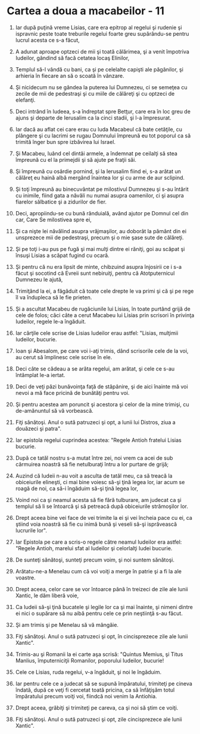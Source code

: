 # Cartea a doua a macabeilor - 11

1. Iar după puţină vreme Lisias, care era epitrop al regelui şi rudenie şi ispravnic peste toate treburile regelui foarte greu supărându-se pentru lucrul acesta ce s-a făcut, 

2. A adunat aproape optzeci de mii şi toată călărimea, şi a venit împotriva Iudeilor, gândind să facă cetatea locaş Elinilor, 

3. Templul să-l vândă cu bani, ca şi pe celelalte capişti ale păgânilor, şi arhieria în fiecare an să o scoată în vânzare. 

4. Şi nicidecum nu se gândea la puterea lui Dumnezeu, ci se semeţea cu zecile de mii de pedestraşi şi cu miile de călăreţi şi cu optzeci de elefanţi. 

5. Deci intrând în Iudeea, s-a îndreptat spre Betţur, care era în loc greu de ajuns şi departe de Ierusalim ca la cinci stadii, şi l-a împresurat. 

6. Iar dacă au aflat cei care erau cu Iuda Macabeul că bate cetăţile, cu plângere şi cu lacrimi se rugau Domnului împreună eu tot poporul ca să trimită înger bun spre izbăvirea lui Israel. 

7. Şi Macabeu, luând cel dintâi armele, a îndemnat pe ceilalţi să stea împreună cu el la primejdii şi să ajute pe fraţii săi. 

8. Şi împreună cu osârdie pornind, şi la Ierusalim fiind ei, s-a arătat un călăreţ eu haină albă mergând înaintea lor şi cu arme de aur sclipind. 

9. Şi toţi împreună au binecuvântat pe milostivul Dumnezeu şi s-au întărit cu inimile, fiind gata a năvăli nu numai asupra oamenilor, ci şi asupra fiarelor sălbatice şi a zidurilor de fier. 

10. Deci, apropiindu-se cu bună rânduială, având ajutor pe Domnul cel din car, Care Se milostivea spre ei, 

11. Şi ca nişte lei năvălind asupra vrăjmaşilor, au doborât la pământ din ei unsprezece mii de pedestraşi, precum şi o mie şase sute de călăreţi. 

12. Şi pe toţi i-au pus pe fugă şi mai mulţi dintre ei răniţi, goi au scăpat şi însuşi Lisias a scăpat fugind cu ocară. 

13. Şi pentru că nu era lipsit de minte, chibzuind asupra înjosirii ce i s-a făcut şi socotind că Evreii sunt nebiruiţi, pentru că Atotputernicul Dumnezeu le ajută, 

14. Trimiţând la ei, a făgăduit că toate cele drepte le va primi şi că şi pe rege îl va îndupleca să le fie prieten. 

15. Şi a ascultat Macabeu de rugăciunile lui Lisias, în toate purtând grijă de cele de folos; căci câte a cerut Macabeu lui Lisias prin scrisori în privinţa Iudeilor, regele le-a îngăduit. 

16. Iar cărţile cele scrise de Lisias Iudeilor erau astfel: "Lisias, mulţimii Iudeilor, bucurie. 

17. Ioan şi Abesalom, pe care voi i-aţi trimis, dând scrisorile cele de la voi, au cerut să împlinesc cele scrise în ele. 

18. Deci câte se cădeau a se arăta regelui, am arătat, şi cele ce s-au întâmplat le-a iertat. 

19. Deci de veţi păzi bunăvoinţa faţă de stăpânire, şi de aici înainte mă voi nevoi a mă face pricină de bunătăţi pentru voi. 

20. Şi pentru acestea am poruncit şi acestora şi celor de la mine trimişi, cu de-amănuntul să vă vorbească. 

21. Fiţi sănătoşi. Anul o sută patruzeci şi opt, a lunii lui Distros, ziua a douăzeci şi patra". 

22. Iar epistola regelui cuprindea acestea: "Regele Antioh fratelui Lisias bucurie. 

23. După ce tatăl nostru s-a mutat între zei, noi vrem ca acei de sub cârmuirea noastră să fie netulburaţi întru a lor purtare de grijă; 

24. Auzind că Iudeii n-au voit a asculta de tatăl meu, ca să treacă la obiceiurile elineşti, ci mai bine voiesc să-şi ţină legea lor, iar acum se roagă de noi, ca să-i îngăduim să-şi ţină legea lor, 

25. Voind noi ca şi neamul acesta să fie fără tulburare, am judecat ca şi templul să li se întoarcă şi să petreacă după obiceiurile strămoşilor lor. 

26. Drept aceea bine vei face de vei trimite la ei şi vei încheia pace cu ei, ca ştiind voia noastră să fie cu inimă bună şi veseli să-şi isprăvească lucrurile lor". 

27. Iar Epistola pe care a scris-o regele către neamul Iudeilor era astfel: "Regele Antioh, marelui sfat al Iudeilor şi celorlalţi Iudei bucurie. 

28. De sunteţi sănătoşi, sunteţi precum voim, şi noi suntem sănătoşi. 

29. Arătatu-ne-a Menelau cum că voi voiţi a merge în patrie şi a fi la ale voastre. 

30. Drept aceea, celor care se vor întoarce până în treizeci de zile ale lunii Xantic, le dăm liberă voie, 

31. Ca Iudeii să-şi ţină bucatele şi legile lor ca şi mai înainte, şi nimeni dintre ei nici o supărare să nu aibă pentru cele ce prin neştiinţă s-au făcut. 

32. Şi am trimis şi pe Menelau să vă mângâie. 

33. Fiţi sănătoşi. Anul o sută patruzeci şi opt, în cincisprezece zile ale lunii Xantic". 

34. Trimis-au şi Romanii la ei carte aşa scrisă: "Quintus Memius, şi Titus Manlius, împuterniciţii Romanilor, poporului Iudeilor, bucurie! 

35. Cele ce Lisias, ruda regelui, v-a îngăduit, şi noi le îngăduim. 

36. Iar pentru cele ce a judecat să se supună împăratului, trimiteţi pe cineva îndată, după ce veţi fi cercetat toată pricina, ca să înfăţişăm totul împăratului precum voiţi voi, fiindcă noi venim la Antiohia. 

37. Drept aceea, grăbiţi şi trimiteţi pe careva, ca şi noi să ştim ce voiţi. 

38. Fiţi sănătoşi. Anul o sută patruzeci şi opt, zile cincisprezece ale lunii Xantic". 

